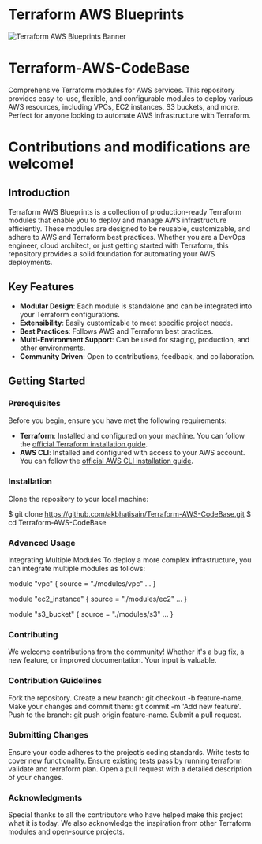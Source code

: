 # Terraform AWS Blueprints
![Terraform AWS Blueprints Banner](https://miro.medium.com/v2/resize:fit:1400/format:webp/0*O57cF_ZEQsQIFM7Y.jpg)

# Terraform-AWS-CodeBase
Comprehensive Terraform modules for AWS services. This repository provides easy-to-use, flexible, and configurable modules to deploy various AWS resources, including VPCs, EC2 instances, S3 buckets, and more. Perfect for anyone looking to automate AWS infrastructure with Terraform. 

# Contributions and modifications are welcome!



## Introduction

Terraform AWS Blueprints is a collection of production-ready Terraform modules that enable you to deploy and manage AWS infrastructure efficiently. These modules are designed to be reusable, customizable, and adhere to AWS and Terraform best practices. Whether you are a DevOps engineer, cloud architect, or just getting started with Terraform, this repository provides a solid foundation for automating your AWS deployments.

## Key Features

- **Modular Design**: Each module is standalone and can be integrated into your Terraform configurations.
- **Extensibility**: Easily customizable to meet specific project needs.
- **Best Practices**: Follows AWS and Terraform best practices.
- **Multi-Environment Support**: Can be used for staging, production, and other environments.
- **Community Driven**: Open to contributions, feedback, and collaboration.

## Getting Started

### Prerequisites

Before you begin, ensure you have met the following requirements:
- **Terraform**: Installed and configured on your machine. You can follow the [official Terraform installation guide](https://learn.hashicorp.com/terraform/getting-started/install).
- **AWS CLI**: Installed and configured with access to your AWS account. You can follow the [official AWS CLI installation guide](https://docs.aws.amazon.com/cli/latest/userguide/install-cliv2.html).

### Installation

Clone the repository to your local machine:

$ git clone https://github.com/akbhatisain/Terraform-AWS-CodeBase.git
$ cd Terraform-AWS-CodeBase

### Advanced Usage
Integrating Multiple Modules
To deploy a more complex infrastructure, you can integrate multiple modules as follows:

module "vpc" {
  source = "./modules/vpc"
  ...
}

module "ec2_instance" {
  source = "./modules/ec2"
  ...
}

module "s3_bucket" {
  source = "./modules/s3"
  ...
}


### Contributing

We welcome contributions from the community! Whether it's a bug fix, a new feature, or improved documentation.
Your input is valuable.

### Contribution Guidelines

Fork the repository.
Create a new branch: git checkout -b feature-name.
Make your changes and commit them: git commit -m 'Add new feature'.
Push to the branch: git push origin feature-name.
Submit a pull request.

### Submitting Changes

Ensure your code adheres to the project’s coding standards.
Write tests to cover new functionality.
Ensure existing tests pass by running terraform validate and terraform plan.
Open a pull request with a detailed description of your changes.

### Acknowledgments

Special thanks to all the contributors who have helped make this project what it is today. We also acknowledge the inspiration from other Terraform modules and open-source projects.

